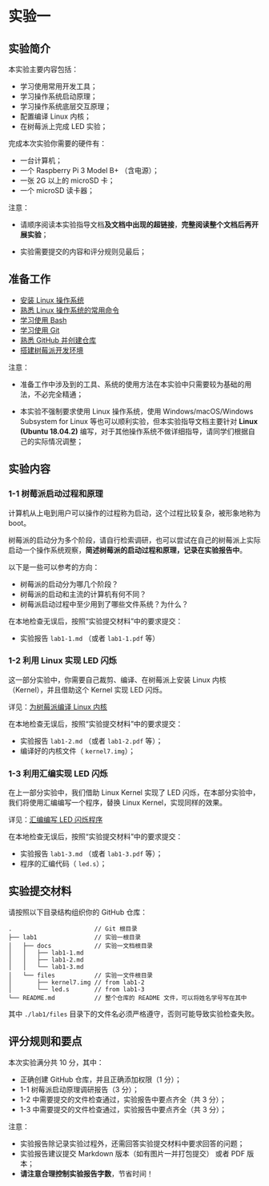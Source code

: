 # 实验一

## 实验简介

本实验主要内容包括：

- 学习使用常用开发工具；
- 学习操作系统启动原理；
- 学习操作系统底层交互原理；
- 配置编译 Linux 内核；
- 在树莓派上完成 LED 实验；

完成本次实验你需要的硬件有：

- 一台计算机；
- 一个 Raspberry Pi 3 Model B+ （含电源）；
- 一张 2G 以上的 microSD 卡；
- 一个 microSD 读卡器；

注意：

- 请顺序阅读本实验指导文档**及文档中出现的超链接**，**完整阅读整个文档后再开展实验**；

- 实验需要提交的内容和评分规则见最后；

## 准备工作

- [安装 Linux 操作系统](./install)
- [熟悉 Linux 操作系统的常用命令](./linux)
- [学习使用 Bash](./bash)
- [学习使用 Git](./git)
- [熟悉 GitHub 并创建仓库](./github)
- [搭建树莓派开发环境](./pi)

注意：

- 准备工作中涉及到的工具、系统的使用方法在本实验中只需要较为基础的用法，不必完全精通；

- 本实验不强制要求使用 Linux 操作系统，使用 Windows/macOS/Windows Subsystem for Linux 等也可以顺利实验，但本实验指导文档主要针对 **Linux (Ubuntu 18.04.2)** 编写，对于其他操作系统不做详细指导，请同学们根据自己的实际情况调整；

## 实验内容

### 1-1 树莓派启动过程和原理

计算机从上电到用户可以操作的过程称为启动，这个过程比较复杂，被形象地称为 boot。

树莓派的启动分为多个阶段，请自行检索调研，也可以尝试在自己的树莓派上实际启动一个操作系统观察，**简述树莓派的启动过程和原理，记录在实验报告中**。

以下是一些可以参考的方向：

- 树莓派的启动分为哪几个阶段？
- 树莓派的启动和主流的计算机有何不同？
- 树莓派启动过程中至少用到了哪些文件系统？为什么？

在本地检查无误后，按照“实验提交材料”中的要求提交：

- 实验报告 `lab1-1.md` （或者 `lab1-1.pdf` 等）

### 1-2 利用 Linux 实现 LED 闪烁

这一部分实验中，你需要自己裁剪、编译、在树莓派上安装 Linux 内核（Kernel），并且借助这个 Kernel 实现 LED 闪烁。

详见：[为树莓派编译 Linux 内核](./kernel)

在本地检查无误后，按照“实验提交材料”中的要求提交：

- 实验报告 `lab1-2.md` （或者 `lab1-2.pdf` 等）；
- 编译好的内核文件（ `kernel7.img`）；

### 1-3 利用汇编实现 LED 闪烁

在上一部分实验中，我们借助 Linux Kernel 实现了 LED 闪烁，在本部分实验中，我们将使用汇编编写一个程序，替换 Linux Kernel，实现同样的效果。

详见：[汇编编写 LED 闪烁程序](./assembly)

在本地检查无误后，按照“实验提交材料”中的要求提交：

- 实验报告 `lab1-3.md` （或者 `lab1-3.pdf` 等）；
- 程序的汇编代码（ `led.s`）；

## 实验提交材料

请按照以下目录结构组织你的 GitHub 仓库：

```
.                       // Git 根目录
├── lab1                // 实验一根目录
│   ├── docs            // 实验一文档根目录
│   │   ├── lab1-1.md
│   │   ├── lab1-2.md
│   │   └── lab1-3.md   
│   └── files           // 实验一文件根目录
│       ├── kernel7.img // from lab1-2
│       └── led.s       // from lab1-3
└── README.md           // 整个仓库的 README 文件，可以将姓名学号写在其中
```

其中 `./lab1/files` 目录下的文件名必须严格遵守，否则可能导致实验检查失败。

## 评分规则和要点

本次实验满分共 10 分，其中：

- 正确创建 GitHub 仓库，并且正确添加权限（1 分）；
- 1-1 树莓派启动原理调研报告（3 分）；
- 1-2 中需要提交的文件检查通过，实验报告中要点齐全（共 3 分）；
- 1-3 中需要提交的文件检查通过，实验报告中要点齐全（共 3 分）；

注意：

- 实验报告除记录实验过程外，还需回答实验提交材料中要求回答的问题；
- 实验报告建议提交 Markdown 版本（如有图片一并打包提交） 或者 PDF 版本；
- **请注意合理控制实验报告字数**，节省时间！